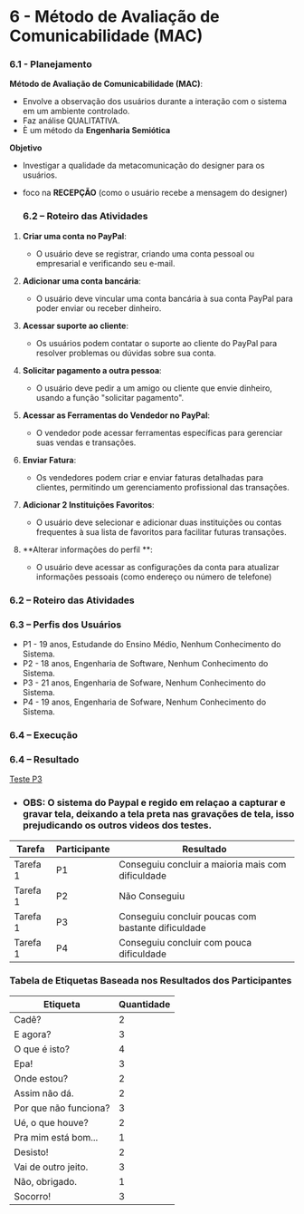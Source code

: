 # 6 - Método de Avaliação de Comunicabilidade (MAC)

### 6.1 -  Planejamento

**Método de Avaliação de Comunicabilidade (MAC)**:
- Envolve a observação dos usuários durante a interação com o sistema em um ambiente controlado.
- Faz análise QUALITATIVA.
- È um método da **Engenharia Semiótica**

**Objetivo**
- Investigar a qualidade da metacomunicação do designer para os usuários.
- foco na **RECEPÇÃO** (como o usuário recebe a mensagem do designer)

  ### 6.2 – Roteiro das Atividades
1. **Criar uma conta no PayPal**:
   - O usuário deve se registrar, criando uma conta pessoal ou empresarial e verificando seu e-mail.

2. **Adicionar uma conta bancária**:
   - O usuário deve vincular uma conta bancária à sua conta PayPal para poder enviar ou receber dinheiro.

3. **Acessar suporte ao cliente**:
   - Os usuários podem contatar o suporte ao cliente do PayPal para resolver problemas ou dúvidas sobre sua conta.

4. **Solicitar pagamento a outra pessoa**:
   - O usuário deve pedir a um amigo ou cliente que envie dinheiro, usando a função "solicitar pagamento".

5. **Acessar as Ferramentas do Vendedor no PayPal**:
   - O vendedor pode acessar ferramentas específicas para gerenciar suas vendas e transações.

6. **Enviar Fatura**:
   - Os vendedores podem criar e enviar faturas detalhadas para clientes, permitindo um gerenciamento profissional das transações.

7. **Adicionar 2 Instituições Favoritos**:
   - O usuário deve selecionar e adicionar duas instituições ou contas frequentes à sua lista de favoritos para facilitar futuras transações.

8. **Alterar informações do perfil **:
   - O usuário deve acessar as configurações da conta para atualizar informações pessoais (como endereço ou número de telefone)
  
### 6.2 – Roteiro das Atividades


### 6.3 – Perfis dos Usuários
- P1 - 19 anos, Estudande do Ensino Médio, Nenhum Conhecimento do Sistema.
- P2 - 18 anos, Engenharia de Software, Nenhum Conhecimento do Sistema.
- P3 - 21 anos, Engenharia de Sofware, Nenhum Conhecimento do Sistema.
- P4 - 19 anos, Engenharia de Sofware, Nenhum Conhecimento do Sistema.
  

### 6.4 – Execução


### 6.4 – Resultado
[Teste P3](https://drive.google.com/file/d/1Pe5pZMi7hxmNnMdmF3v_tFIZVohUuQXy/view?usp=drive_link)
- ### OBS: O sistema do Paypal e regido em relaçao a capturar e gravar tela, deixando a tela preta nas gravações de tela, isso prejudicando os outros videos dos testes.


| **Tarefa** | **Participante** | **Resultado**                                                       |
|------------|------------------|---------------------------------------------------------------------|
| Tarefa 1   | P1               | Conseguiu concluir a maioria mais com dificuldade                    |
| Tarefa 1   | P2               | Não Conseguiu                                                       |
| Tarefa 1   | P3               | Conseguiu concluir poucas com bastante dificuldade                  |
| Tarefa 1   | P4               | Conseguiu concluir com pouca dificuldade                            |

### Tabela de Etiquetas Baseada nos Resultados dos Participantes

| **Etiqueta**                | **Quantidade** |
|-----------------------------|----------------|
| Cadê?                       | 2              |
| E agora?                    | 3              |
| O que é isto?               | 4              |
| Epa!                        | 3              |
| Onde estou?                 | 2              |
| Assim não dá.               | 2              |
| Por que não funciona?       | 3              |
| Ué, o que houve?            | 2              |
| Pra mim está bom...         | 1              |
| Desisto!                    | 2              |
| Vai de outro jeito.         | 3              |
| Não, obrigado.              | 1              |
| Socorro!                    | 3              |
